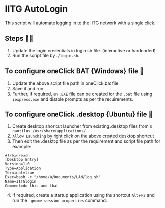 # IITG AutoLogin
This script will automate logging in to the IITG network with a single click.

## Steps 👩‍🏫

1. Update the login credentials in login.sh file.
   (interactive or hardcoded)
2. Run the script file by `./login.sh`.


## To configure oneClick BAT {Windows} file 👀
1. Update the above script file path in oneClick.bat file.
2. Save it and run.
3. Further, if required, an `.EXE` file can be created for the `.bat` file using `iexpress.exe`
   and disable prompts as per the requirements.


## To configure oneClick .desktop {Ubuntu} file 👀
1. Create desktop shortcut launcher from existing .desktop files from
   `$ nautilus /usr/share/applications/`
2. `Allow Launching` by right click on the above created desktop shortcut
3. Then edit the .desktop file as per the requirement and script file path
   for example:
```
#!/bin/bash
[Desktop Entry]
Version=1.0
Type=Application
Terminal=true
Exec=bash -c "/home/u/Documents/LAN/log.sh"
Name=IITGlogin
Comment=do this and that
```
4. If required, create a startup application using the shortcut `Alt`+`F2` and run the
   `gnome-session-properties` command. 

